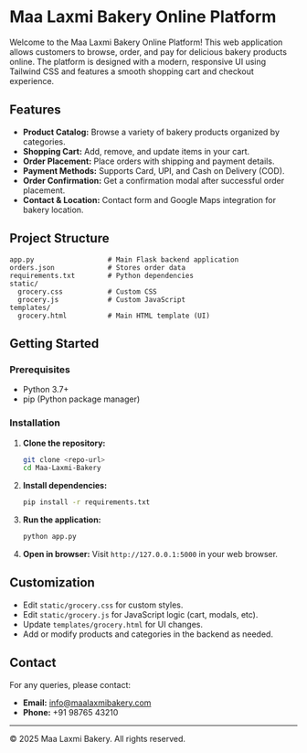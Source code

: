 # Maa Laxmi Bakery Online Platform

Welcome to the Maa Laxmi Bakery Online Platform! This web application allows customers to browse, order, and pay for delicious bakery products online. The platform is designed with a modern, responsive UI using Tailwind CSS and features a smooth shopping cart and checkout experience.

## Features

- **Product Catalog:** Browse a variety of bakery products organized by categories.
- **Shopping Cart:** Add, remove, and update items in your cart.
- **Order Placement:** Place orders with shipping and payment details.
- **Payment Methods:** Supports Card, UPI, and Cash on Delivery (COD).
- **Order Confirmation:** Get a confirmation modal after successful order placement.
- **Contact & Location:** Contact form and Google Maps integration for bakery location.

## Project Structure

```
app.py                  # Main Flask backend application
orders.json             # Stores order data
requirements.txt        # Python dependencies
static/
  grocery.css           # Custom CSS
  grocery.js            # Custom JavaScript
templates/
  grocery.html          # Main HTML template (UI)
```

## Getting Started

### Prerequisites
- Python 3.7+
- pip (Python package manager)

### Installation
1. **Clone the repository:**
   ```sh
   git clone <repo-url>
   cd Maa-Laxmi-Bakery
   ```
2. **Install dependencies:**
   ```sh
   pip install -r requirements.txt
   ```
3. **Run the application:**
   ```sh
   python app.py
   ```
4. **Open in browser:**
   Visit `http://127.0.0.1:5000` in your web browser.

## Customization
- Edit `static/grocery.css` for custom styles.
- Edit `static/grocery.js` for JavaScript logic (cart, modals, etc).
- Update `templates/grocery.html` for UI changes.
- Add or modify products and categories in the backend as needed.

## Contact
For any queries, please contact:
- **Email:** info@maalaxmibakery.com
- **Phone:** +91 98765 43210

---
© 2025 Maa Laxmi Bakery. All rights reserved.
